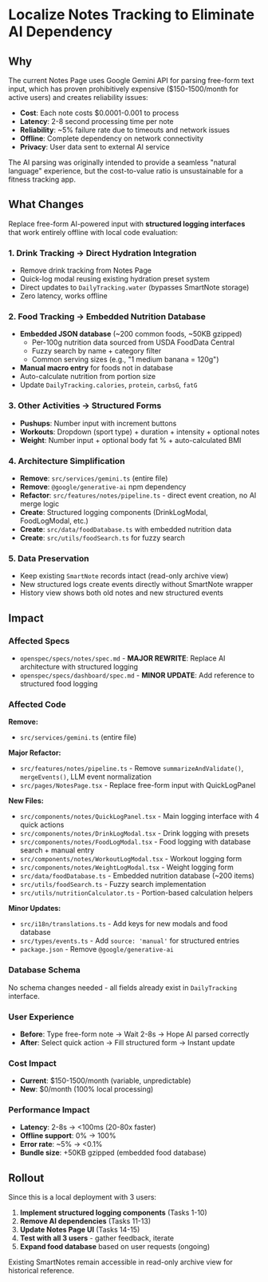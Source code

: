 # Localize Notes Tracking to Eliminate AI Dependency

## Why

The current Notes Page uses Google Gemini API for parsing free-form text input, which has proven prohibitively expensive ($150-1500/month for active users) and creates reliability issues:

- **Cost**: Each note costs $0.0001-0.001 to process
- **Latency**: 2-8 second processing time per note
- **Reliability**: ~5% failure rate due to timeouts and network issues
- **Offline**: Complete dependency on network connectivity
- **Privacy**: User data sent to external AI service

The AI parsing was originally intended to provide a seamless "natural language" experience, but the cost-to-value ratio is unsustainable for a fitness tracking app.

## What Changes

Replace free-form AI-powered input with **structured logging interfaces** that work entirely offline with local code evaluation:

### 1. Drink Tracking → Direct Hydration Integration
- Remove drink tracking from Notes Page
- Quick-log modal reusing existing hydration preset system
- Direct updates to `DailyTracking.water` (bypasses SmartNote storage)
- Zero latency, works offline

### 2. Food Tracking → Embedded Nutrition Database
- **Embedded JSON database** (~200 common foods, ~50KB gzipped)
  - Per-100g nutrition data sourced from USDA FoodData Central
  - Fuzzy search by name + category filter
  - Common serving sizes (e.g., "1 medium banana = 120g")
- **Manual macro entry** for foods not in database
- Auto-calculate nutrition from portion size
- Update `DailyTracking.calories`, `protein`, `carbsG`, `fatG`

### 3. Other Activities → Structured Forms
- **Pushups**: Number input with increment buttons
- **Workouts**: Dropdown (sport type) + duration + intensity + optional notes
- **Weight**: Number input + optional body fat % + auto-calculated BMI

### 4. Architecture Simplification
- **Remove**: `src/services/gemini.ts` (entire file)
- **Remove**: `@google/generative-ai` npm dependency
- **Refactor**: `src/features/notes/pipeline.ts` - direct event creation, no AI merge logic
- **Create**: Structured logging components (DrinkLogModal, FoodLogModal, etc.)
- **Create**: `src/data/foodDatabase.ts` with embedded nutrition data
- **Create**: `src/utils/foodSearch.ts` for fuzzy search

### 5. Data Preservation
- Keep existing `SmartNote` records intact (read-only archive view)
- New structured logs create events directly without SmartNote wrapper
- History view shows both old notes and new structured events

## Impact

### Affected Specs
- `openspec/specs/notes/spec.md` - **MAJOR REWRITE**: Replace AI architecture with structured logging
- `openspec/specs/dashboard/spec.md` - **MINOR UPDATE**: Add reference to structured food logging

### Affected Code
**Remove:**
- `src/services/gemini.ts` (entire file)

**Major Refactor:**
- `src/features/notes/pipeline.ts` - Remove `summarizeAndValidate()`, `mergeEvents()`, LLM event normalization
- `src/pages/NotesPage.tsx` - Replace free-form input with QuickLogPanel

**New Files:**
- `src/components/notes/QuickLogPanel.tsx` - Main logging interface with 4 quick actions
- `src/components/notes/DrinkLogModal.tsx` - Drink logging with presets
- `src/components/notes/FoodLogModal.tsx` - Food logging with database search + manual entry
- `src/components/notes/WorkoutLogModal.tsx` - Workout logging form
- `src/components/notes/WeightLogModal.tsx` - Weight logging form
- `src/data/foodDatabase.ts` - Embedded nutrition database (~200 items)
- `src/utils/foodSearch.ts` - Fuzzy search implementation
- `src/utils/nutritionCalculator.ts` - Portion-based calculation helpers

**Minor Updates:**
- `src/i18n/translations.ts` - Add keys for new modals and food database
- `src/types/events.ts` - Add `source: 'manual'` for structured entries
- `package.json` - Remove `@google/generative-ai`

### Database Schema
No schema changes needed - all fields already exist in `DailyTracking` interface.

### User Experience
- **Before**: Type free-form note → Wait 2-8s → Hope AI parsed correctly
- **After**: Select quick action → Fill structured form → Instant update

### Cost Impact
- **Current**: $150-1500/month (variable, unpredictable)
- **New**: $0/month (100% local processing)

### Performance Impact
- **Latency**: 2-8s → <100ms (20-80x faster)
- **Offline support**: 0% → 100%
- **Error rate**: ~5% → <0.1%
- **Bundle size**: +50KB gzipped (embedded food database)

## Rollout

Since this is a local deployment with 3 users:

1. **Implement structured logging components** (Tasks 1-10)
2. **Remove AI dependencies** (Tasks 11-13)
3. **Update Notes Page UI** (Tasks 14-15)
4. **Test with all 3 users** - gather feedback, iterate
5. **Expand food database** based on user requests (ongoing)

Existing SmartNotes remain accessible in read-only archive view for historical reference.
